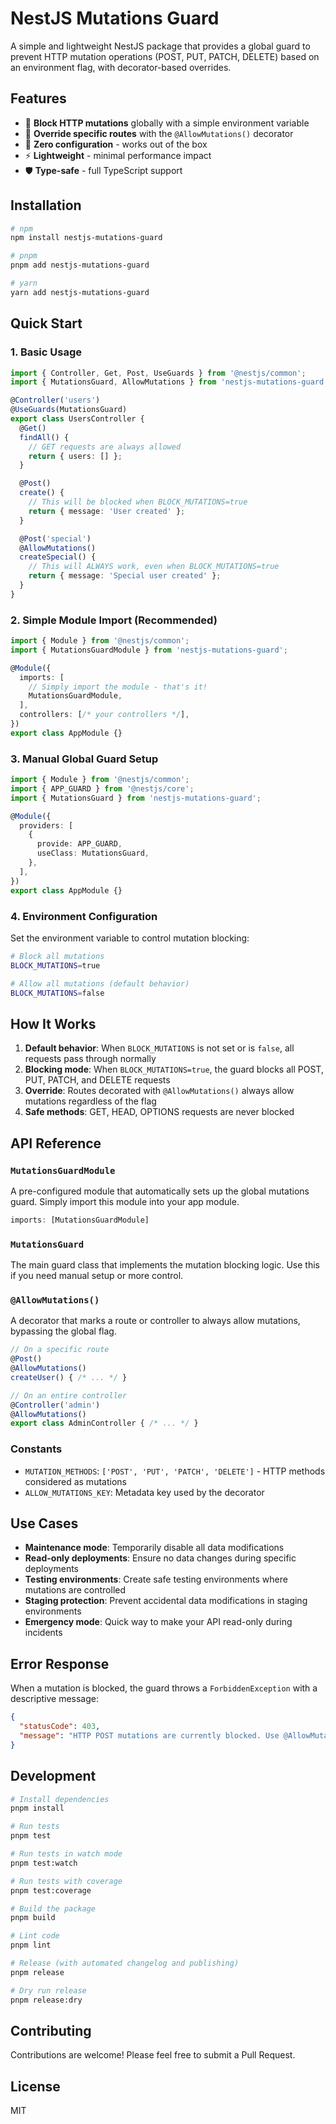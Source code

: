 # NestJS Mutations Guard

A simple and lightweight NestJS package that provides a global guard to prevent HTTP mutation operations (POST, PUT, PATCH, DELETE) based on an environment flag, with decorator-based overrides.

## Features

- 🚫 **Block HTTP mutations** globally with a simple environment variable
- 🎯 **Override specific routes** with the `@AllowMutations()` decorator
- 🔧 **Zero configuration** - works out of the box
- ⚡ **Lightweight** - minimal performance impact
- 🛡️ **Type-safe** - full TypeScript support

## Installation

```bash
# npm
npm install nestjs-mutations-guard

# pnpm
pnpm add nestjs-mutations-guard

# yarn
yarn add nestjs-mutations-guard
```

## Quick Start

### 1. Basic Usage

```typescript
import { Controller, Get, Post, UseGuards } from '@nestjs/common';
import { MutationsGuard, AllowMutations } from 'nestjs-mutations-guard';

@Controller('users')
@UseGuards(MutationsGuard)
export class UsersController {
  @Get()
  findAll() {
    // GET requests are always allowed
    return { users: [] };
  }

  @Post()
  create() {
    // This will be blocked when BLOCK_MUTATIONS=true
    return { message: 'User created' };
  }

  @Post('special')
  @AllowMutations()
  createSpecial() {
    // This will ALWAYS work, even when BLOCK_MUTATIONS=true
    return { message: 'Special user created' };
  }
}
```

### 2. Simple Module Import (Recommended)

```typescript
import { Module } from '@nestjs/common';
import { MutationsGuardModule } from 'nestjs-mutations-guard';

@Module({
  imports: [
    // Simply import the module - that's it!
    MutationsGuardModule,
  ],
  controllers: [/* your controllers */],
})
export class AppModule {}
```

### 3. Manual Global Guard Setup

```typescript
import { Module } from '@nestjs/common';
import { APP_GUARD } from '@nestjs/core';
import { MutationsGuard } from 'nestjs-mutations-guard';

@Module({
  providers: [
    {
      provide: APP_GUARD,
      useClass: MutationsGuard,
    },
  ],
})
export class AppModule {}
```

### 4. Environment Configuration

Set the environment variable to control mutation blocking:

```bash
# Block all mutations
BLOCK_MUTATIONS=true

# Allow all mutations (default behavior)
BLOCK_MUTATIONS=false
```

## How It Works

1. **Default behavior**: When `BLOCK_MUTATIONS` is not set or is `false`, all requests pass through normally
2. **Blocking mode**: When `BLOCK_MUTATIONS=true`, the guard blocks all POST, PUT, PATCH, and DELETE requests
3. **Override**: Routes decorated with `@AllowMutations()` always allow mutations regardless of the flag
4. **Safe methods**: GET, HEAD, OPTIONS requests are never blocked

## API Reference

### `MutationsGuardModule`

A pre-configured module that automatically sets up the global mutations guard. Simply import this module into your app module.

```typescript
imports: [MutationsGuardModule]
```

### `MutationsGuard`

The main guard class that implements the mutation blocking logic. Use this if you need manual setup or more control.

### `@AllowMutations()`

A decorator that marks a route or controller to always allow mutations, bypassing the global flag.

```typescript
// On a specific route
@Post()
@AllowMutations()
createUser() { /* ... */ }

// On an entire controller
@Controller('admin')
@AllowMutations()
export class AdminController { /* ... */ }
```

### Constants

- `MUTATION_METHODS`: `['POST', 'PUT', 'PATCH', 'DELETE']` - HTTP methods considered as mutations
- `ALLOW_MUTATIONS_KEY`: Metadata key used by the decorator

## Use Cases

- **Maintenance mode**: Temporarily disable all data modifications
- **Read-only deployments**: Ensure no data changes during specific deployments
- **Testing environments**: Create safe testing environments where mutations are controlled
- **Staging protection**: Prevent accidental data modifications in staging environments
- **Emergency mode**: Quick way to make your API read-only during incidents

## Error Response

When a mutation is blocked, the guard throws a `ForbiddenException` with a descriptive message:

```json
{
  "statusCode": 403,
  "message": "HTTP POST mutations are currently blocked. Use @AllowMutations() decorator to override."
}
```

## Development

```bash
# Install dependencies
pnpm install

# Run tests
pnpm test

# Run tests in watch mode
pnpm test:watch

# Run tests with coverage
pnpm test:coverage

# Build the package
pnpm build

# Lint code
pnpm lint

# Release (with automated changelog and publishing)
pnpm release

# Dry run release
pnpm release:dry
```

## Contributing

Contributions are welcome! Please feel free to submit a Pull Request.

## License

MIT